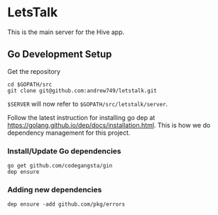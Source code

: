 # LetsTalk

This is the main server for the Hive app.

## Go Development Setup

Get the repository
```
cd $GOPATH/src
git clone git@github.com:andrew749/letstalk.git
```

`$SERVER` will now refer to `$GOPATH/src/letstalk/server`.

Follow the latest instruction for installing go dep at https://golang.github.io/dep/docs/installation.html. This is how we do
dependency management for this project.

### Install/Update Go dependencies
```
go get github.com/codegangsta/gin
dep ensure
```

### Adding new dependencies
```
dep ensure -add github.com/pkg/errors
```

